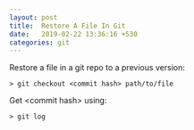```yaml
---
layout: post
title:  Restore A File In Git
date:   2019-02-22 13:36:16 +530
categories: git
---
```


Restore a file in a git repo to a previous version:

`> git checkout <commit hash> path/to/file`

Get \<commit hash\> using:

`> git log`


